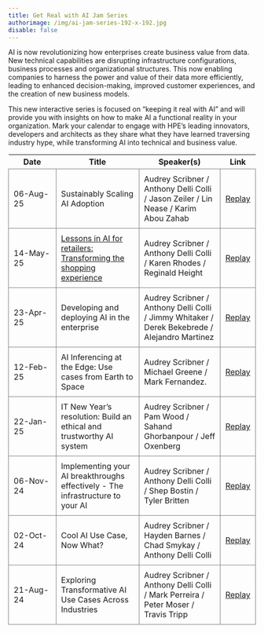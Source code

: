 ```yaml
---
title: Get Real with AI Jam Series
authorimage: /img/ai-jam-series-192-x-192.jpg
disable: false
---
```

AI is now revolutionizing how enterprises create business value from data. New technical capabilities are disrupting infrastructure configurations, business processes and organizational structures. This now enabling companies to harness the power and value of their data more efficiently, leading to enhanced decision-making, improved customer experiences, and the creation of new business models.

This new interactive series is focused on “keeping it real with AI” and will provide you with insights on how to make AI a functional reality in your organization. Mark your calendar to engage with HPE’s leading innovators, developers and architects as they share what they have learned traversing industry hype, while transforming AI into technical and business value.  

<style>
table {
    display: block;
    width: 100%;
    width: max-content;
    max-width: 100%;
    overflow: auto;
     -webkit-box-shadow: none;
    -moz-box-shadow: none;
    box-shadow: none;
}
td {
   -webkit-box-shadow: none;
    -moz-box-shadow: none;
    box-shadow: none;
    border:1px solid grey;
    text-align: left !important;
    padding: 10px !important;
}
thead tr:first-child td {
  -webkit-box-shadow: none;
  -moz-box-shadow: none;
  box-shadow: none;
  border:1px solid grey;
  text-align: center !important;
  padding: 20px !important;
  font-weight: bold !important;
}


</style>

| &nbsp;&nbsp;&nbsp;&nbsp;&nbsp;Date&nbsp;&nbsp;&nbsp;&nbsp;&nbsp; | Title                                                                                                                                                                                   | Speaker(s)                                                                                     | Link                                                                                          |
| ---------------------------------------------------------------- | --------------------------------------------------------------------------------------------------------------------------------------------------------------------------------------- | ---------------------------------------------------------------------------------------------- | --------------------------------------------------------------------------------------------- |
| 06-Aug-25                                                    | Sustainably Scaling AI Adoption                                                                                                                                                     | Audrey Scribner /  Anthony Delli Colli / Jason Zeiler / Lin Nease / Karim Abou Zahab       |  [Replay](https://www.youtube.com/watch?v=AmL_k-I6dSY&list=PLtS6YX0YOX4fWMwKbp9blyI1GLdXlbWjY&index=1) |
| 14-May-25                                                        | [Lessons in AI for retailers: Transforming the shopping experience](https://hpe-developer-portal.s3.us-east-1.amazonaws.com/%5B%23007%5D+AI+Jam+Show+-+Lessons+in+AI+for+Retailers.pdf) | Audrey Scribner /  Anthony Delli Colli / Karen Rhodes / Reginald Height                        | [Replay](https://www.youtube.com/watch?v=_8gnUunB7bM&list=PLtS6YX0YOX4fWMwKbp9blyI1GLdXlbWjY) |
| 23-Apr-25                                                        | Developing and deploying AI in the enterprise                                                                                                                                           | Audrey Scribner /  Anthony Delli Colli / Jimmy Whitaker / Derek Bekebrede / Alejandro Martinez | [Replay](https://www.youtube.com/watch?v=Dau7swlAkJY&list=PLtS6YX0YOX4fWMwKbp9blyI1GLdXlbWjY) |
| 12-Feb-25                                                        | AI Inferencing at the Edge: Use cases from Earth to Space                                                                                                                               | Audrey Scribner / Michael Greene / Mark Fernandez.                                             | [Replay](https://www.youtube.com/watch?v=9QxCAaAKN3c&list=PLtS6YX0YOX4fWMwKbp9blyI1GLdXlbWjY) |
| 22-Jan-25                                                        | IT New Year’s resolution: Build an ethical and trustworthy AI system                                                                                                                    | Audrey Scribner / Pam Wood / Sahand Ghorbanpour / Jeff Oxenberg                                | [Replay](https://www.youtube.com/watch?v=S9SfJIUgIx4&list=PLtS6YX0YOX4fWMwKbp9blyI1GLdXlbWjY) |
| 06-Nov-24                                                        | Implementing your AI breakthroughs effectively - The infrastructure to your AI                                                                                                          | Audrey Scribner / Anthony Delli Colli / Shep Bostin / Tyler Britten                            | [Replay](https://www.youtube.com/watch?v=7pGOYlA5eyI&list=PLtS6YX0YOX4fWMwKbp9blyI1GLdXlbWjY) |
| 02-Oct-24                                                        | Cool AI Use Case, Now What?                                                                                                                                                             | Audrey Scribner / Hayden Barnes / Chad Smykay / Anthony Delli Colli                            | [Replay](https://www.youtube.com/watch?v=gxpcBISePhE&list=PLtS6YX0YOX4fWMwKbp9blyI1GLdXlbWjY) |
| 21-Aug-24                                                        | Exploring Transformative AI Use Cases Across Industries                                                                                                                                 | Audrey Scribner / Anthony Delli Colli / Mark Perreira / Peter Moser / Travis Tripp             | [Replay](https://www.youtube.com/watch?v=XEJqcdWj790&list=PLtS6YX0YOX4fWMwKbp9blyI1GLdXlbWjY) |